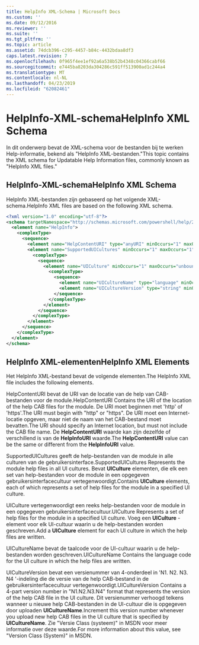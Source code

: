 ```yaml
---
title: HelpInfo XML-Schema | Microsoft Docs
ms.custom: ''
ms.date: 09/12/2016
ms.reviewer: ''
ms.suite: ''
ms.tgt_pltfrm: ''
ms.topic: article
ms.assetid: 74dcb396-c295-4457-b84c-4432bdaa8df3
caps.latest.revision: 7
ms.openlocfilehash: 0f965f4ee1ef92a6a538b52b4348c04366cabf66
ms.sourcegitcommit: e7445ba8203da304286c591ff513900ad1c244a4
ms.translationtype: MT
ms.contentlocale: nl-NL
ms.lasthandoff: 04/23/2019
ms.locfileid: "62082461"
---
```

# <a name="helpinfo-xml-schema"></a><span data-ttu-id="77323-102">HelpInfo-XML-schema</span><span class="sxs-lookup"><span data-stu-id="77323-102">HelpInfo XML Schema</span></span>

<span data-ttu-id="77323-103">In dit onderwerp bevat de XML-schema voor de bestanden bij te werken Help-informatie, bekend als "HelpInfo XML-bestanden."</span><span class="sxs-lookup"><span data-stu-id="77323-103">This topic contains the XML schema for Updatable Help Information files, commonly known as "HelpInfo XML files."</span></span>

## <a name="helpinfo-xml-schema"></a><span data-ttu-id="77323-104">HelpInfo-XML-schema</span><span class="sxs-lookup"><span data-stu-id="77323-104">HelpInfo XML Schema</span></span>

<span data-ttu-id="77323-105">HelpInfo XML-bestanden zijn gebaseerd op het volgende XML-schema.</span><span class="sxs-lookup"><span data-stu-id="77323-105">HelpInfo XML files are based on the following XML schema.</span></span>

```xml
<?xml version="1.0" encoding="utf-8"?>
<schema targetNamespace="http://schemas.microsoft.com/powershell/help/2010/05" xmlns="http://www.w3.org/2001/XMLSchema">
  <element name="HelpInfo">
    <complexType>
      <sequence>
        <element name="HelpContentURI" type="anyURI" minOccurs="1" maxOccurs="1" />
        <element name="SupportedUICultures" minOccurs="1" maxOccurs="1">
          <complexType>
            <sequence>
              <element name="UICulture" minOccurs="1" maxOccurs="unbounded">
                <complexType>
                  <sequence>
                    <element name="UICultureName" type="language" minOccurs="1" maxOccurs="1" />
                    <element name="UICultureVersion" type="string" minOccurs="1" maxOccurs="1" />
                  </sequence>
                </complexType>
              </element>
            </sequence>
          </complexType>
        </element>
      </sequence>
    </complexType>
  </element>
</schema>
```

## <a name="helpinfo-xml-elements"></a><span data-ttu-id="77323-106">HelpInfo XML-elementen</span><span class="sxs-lookup"><span data-stu-id="77323-106">HelpInfo XML Elements</span></span>

<span data-ttu-id="77323-107">Het HelpInfo XML-bestand bevat de volgende elementen.</span><span class="sxs-lookup"><span data-stu-id="77323-107">The HelpInfo XML file includes the following elements.</span></span>

<span data-ttu-id="77323-108">HelpContentURI bevat de URI van de locatie van de help van CAB-bestanden voor de module.</span><span class="sxs-lookup"><span data-stu-id="77323-108">HelpContentURI Contains the URI of the location of the help CAB files for the module.</span></span> <span data-ttu-id="77323-109">De URI moet beginnen met 'http' of 'https'.</span><span class="sxs-lookup"><span data-stu-id="77323-109">The URI must begin with "http" or "https".</span></span> <span data-ttu-id="77323-110">De URI moet een Internet-locatie opgeven, maar niet de naam van het CAB-bestand moet bevatten.</span><span class="sxs-lookup"><span data-stu-id="77323-110">The URI should specify an Internet location, but must not include the CAB file name.</span></span> <span data-ttu-id="77323-111">De **HelpContentURI** waarde kan zijn dezelfde of verschillend is van de **HelpInfoURI** waarde.</span><span class="sxs-lookup"><span data-stu-id="77323-111">The **HelpContentURI** value can be the  same or different from the **HelpInfoURI** value.</span></span>

<span data-ttu-id="77323-112">SupportedUICultures geeft de help-bestanden van de module in alle culturen van de gebruikersinterface.</span><span class="sxs-lookup"><span data-stu-id="77323-112">SupportedUICultures Represents the module help files in all UI cultures.</span></span> <span data-ttu-id="77323-113">Bevat **UICulture** elementen, die elk een set van help-bestanden voor de module in een opgegeven gebruikersinterfacecultuur vertegenwoordigt.</span><span class="sxs-lookup"><span data-stu-id="77323-113">Contains **UICulture** elements, each of which represents a set of help files for the module in a specified UI culture.</span></span>

<span data-ttu-id="77323-114">UICulture vertegenwoordigt een reeks help-bestanden voor de module in een opgegeven gebruikersinterfacecultuur.</span><span class="sxs-lookup"><span data-stu-id="77323-114">UICulture Represents a set of help files for the module in a specified UI culture.</span></span> <span data-ttu-id="77323-115">Voeg een **UICulture** -element voor elk UI-cultuur waarin u de help-bestanden worden geschreven.</span><span class="sxs-lookup"><span data-stu-id="77323-115">Add a **UICulture** element for each UI culture in which the help files are written.</span></span>

<span data-ttu-id="77323-116">UICultureName bevat de taalcode voor de UI-cultuur waarin u de help-bestanden worden geschreven.</span><span class="sxs-lookup"><span data-stu-id="77323-116">UICultureName Contains the language code for the UI culture in which the help files are written.</span></span>

<span data-ttu-id="77323-117">UICultureVersion bevat een versienummer van 4-onderdeel in 'N1. N2. N3. N4 '-indeling die de versie van de help CAB-bestand in de gebruikersinterfacecultuur vertegenwoordigt.</span><span class="sxs-lookup"><span data-stu-id="77323-117">UICultureVersion Contains a 4-part version number in "N1.N2.N3.N4" format that represents the version of the help CAB file in the UI culture.</span></span> <span data-ttu-id="77323-118">Dit versienummer verhoogd telkens wanneer u nieuwe help CAB-bestanden in de UI-cultuur die is opgegeven door uploaden **UICultureName**.</span><span class="sxs-lookup"><span data-stu-id="77323-118">Increment this version number whenever you upload new help CAB files in the UI culture that is specified by **UICultureName**.</span></span> <span data-ttu-id="77323-119">Zie "Versie Class (systeem)" in MSDN voor meer informatie over deze waarde.</span><span class="sxs-lookup"><span data-stu-id="77323-119">For more information about this value, see "Version Class (System)" in MSDN.</span></span>